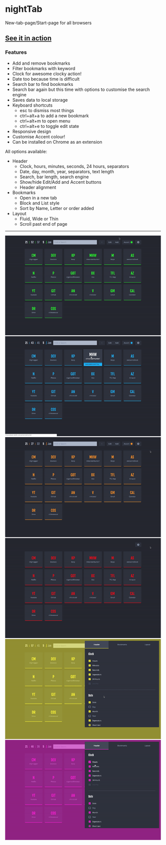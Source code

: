 # nightTab
New-tab-page/Start-page for all browsers

## [See it in action](https://zombiefox.github.io/nightTab/)

### Features
- Add and remove bookmarks
- Filter bookmarks with keyword
- Clock for awesome clocky action!
- Date too because time is difficult
- Search bar to find bookmarks
- Search bar again but this time with options to customise the search engine
- Saves data to local storage
- Keyboard shortcuts
  - esc to dismiss most things
  - ctrl+alt+a to add a new bookmark
  - ctrl+alt+m to open menu
  - ctrl+alt+e to toggle edit state
- Responsive design
- Customise Accent colour!
- Can be installed on Chrome as an extension

All options available:
- Header
  - Clock, hours, minutes, seconds, 24 hours, separators
  - Date, day, month, year, separators, text length
  - Search, bar length, search engine
  - Show/hide Edit/Add and Accent buttons
  - Header alignment
- Bookmarks
  - Open in a new tab
  - Block and List style
  - Sort by Name, Letter or order added
- Layout
  - Fluid, Wide or Thin
  - Scroll past end of page

---
[![nightTab Demo](screenshots/screenshot-001.gif)](https://zombiefox.github.io/nightTab/)
[![nightTab Demo](screenshots/screenshot-002.gif)](https://zombiefox.github.io/nightTab/)
[![nightTab Demo](screenshots/screenshot-003.gif)](https://zombiefox.github.io/nightTab/)
[![nightTab Demo](screenshots/screenshot-004.gif)](https://zombiefox.github.io/nightTab/)
[![nightTab Demo](screenshots/screenshot-005.gif)](https://zombiefox.github.io/nightTab/)
[![nightTab Demo](screenshots/screenshot-006.gif)](https://zombiefox.github.io/nightTab/)
